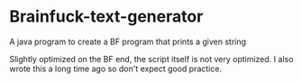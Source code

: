 # Brainfuck-text-generator
A java program to create a BF program that prints a given string

Slightly optimized on the BF end, the script itself is not very optimized.
I also wrote this a long time ago so don't expect good practice.
